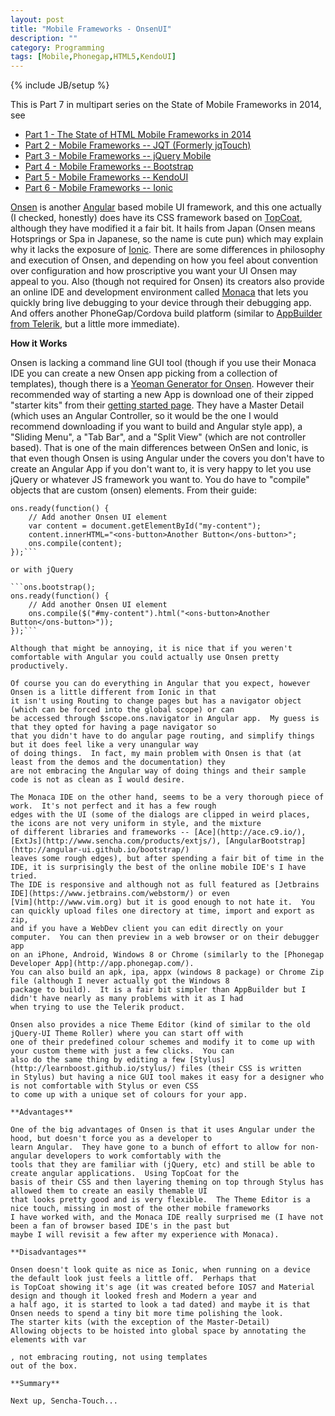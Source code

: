 ```yaml
---
layout: post
title: "Mobile Frameworks - OnsenUI"
description: ""
category: Programming
tags: [Mobile,Phonegap,HTML5,KendoUI]
---
```

{% include JB/setup %}

This is Part 7 in multipart series on the State of Mobile Frameworks in 2014, see

* [Part 1 - The State of HTML Mobile Frameworks in 2014](/programming/2014/04/22/the-state-of-html-mobile-frameworks-in-2014/)
* [Part 2 - Mobile Frameworks -- JQT (Formerly jqTouch)](/programming/2014/04/24/mobile-frameworks-jqt/)
* [Part 3 - Mobile Frameworks -- jQuery Mobile](/programming/2014/04/26/mobile-frameworks-jquery-mobile/)
* [Part 4 - Mobile Frameworks -- Bootstrap](/programming/2014/05/08/mobile-frameworks-bootstrap/)
* [Part 5 - Mobile Frameworks -- KendoUI](/programming/2014/07/28/mobile-frameworks-kendoui/)
* [Part 6 - Mobile Frameworks -- Ionic](/programming/2014/10/11/mobile-frameworks-ionic/)

[Onsen](http://onsen.io/) is another [Angular](https://angularjs.org) based mobile UI framework, and this one actually (I checked, honestly)
does have its CSS framework based on [TopCoat](http://topcoat.io), although they have modified it a fair bit.  It hails from Japan 
(Onsen means Hotsprings or Spa in Japanese, so the name is cute pun) which may explain why it lacks the exposure of [Ionic](http://ionicframework.com/).
There are some differences in philosophy and execution of Onsen, and depending on how you feel about convention over configuration
and how proscriptive you want your UI Onsen may appeal to you.  Also (though not required for Onsen) its creators also provide
an online IDE and development environment called [Monaca](http://monaca.mobi/en/) that lets you quickly bring live debugging to your device through their debugging app.  And
offers another PhoneGap/Cordova build platform (similar to [AppBuilder from Telerik](http://www.telerik.com/appbuilder1), but a little
more immediate).

**How it Works**

Onsen is lacking a command line GUI tool (though if you use their Monaca IDE you can create a new Onsen app picking from
a collection of templates), though there is a [Yeoman Generator for Onsen](https://github.com/arvindr21/generator-onsenui-phonegap).
However their recommended way of starting a new App is download one of their zipped "starter kits" from their [getting started page](http://onsen.io/guide/getting_started.html).
They have a Master Detail (which uses an Angular Controller, so it would be the one I would recommend downloading if you want to build
and Angular style app), a "Sliding Menu", a "Tab Bar", and a "Split View" (which are not controller based).  That is one
of the main differences between OnSen and Ionic, is that even though Onsen is using Angular under the covers you don't
have to create an Angular App if you don't want to, it is very happy to let you use jQuery or whatever JS framework you want to.  You
do have to "compile" objects that are custom (onsen) elements.  From their guide:

```ons.bootstrap();
ons.ready(function() {
    // Add another Onsen UI element
    var content = document.getElementById("my-content");
    content.innerHTML="<ons-button>Another Button</ons-button>";
    ons.compile(content);
});```
     
or with jQuery
     
```ons.bootstrap();
ons.ready(function() {
    // Add another Onsen UI element
    ons.compile($("#my-content").html("<ons-button>Another Button</ons-button>"));    
});```     

Although that might be annoying, it is nice that if you weren't comfortable with Angular you could actually use Onsen pretty
productively.

Of course you can do everything in Angular that you expect, however Onsen is a little different from Ionic in that
it isn't using Routing to change pages but has a navigator object (which can be forced into the global scope) or can
be accessed through $scope.ons.navigator in Angular app.  My guess is that they opted for having a page navigator so
that you didn't have to do angular page routing, and simplify things but it does feel like a very unangular way
of doing things.  In fact, my main problem with Onsen is that (at least from the demos and the documentation) they
are not embracing the Angular way of doing things and their sample code is not as clean as I would desire.  

The Monaca IDE on the other hand, seems to be a very thorough piece of work.  It's not perfect and it has a few rough
edges with the UI (some of the dialogs are clipped in weird places, the icons are not very uniform in style, and the mixture
of different libraries and frameworks -- [Ace](http://ace.c9.io/), [ExtJs](http://www.sencha.com/products/extjs/), [AngularBootstrap](http://angular-ui.github.io/bootstrap/)
leaves some rough edges), but after spending a fair bit of time in the IDE, it is surprisingly the best of the online mobile IDE's I have tried.
The IDE is responsive and although not as full featured as [Jetbrains IDE](https://www.jetbrains.com/webstorm/) or even 
[Vim](http://www.vim.org) but it is good enough to not hate it.  You can quickly upload files one directory at time, import and export as zip, 
and if you have a WebDev client you can edit directly on your computer.  You can then preview in a web browser or on their debugger app 
on an iPhone, Android, Windows 8 or Chrome (similarly to the [Phonegap Developer App](http://app.phonegap.com/).  
You can also build an apk, ipa, appx (windows 8 package) or Chrome Zip file (although I never actually got the Windows 8
package to build).  It is a fair bit simpler than AppBuilder but I didn't have nearly as many problems with it as I had
when trying to use the Telerik product.

Onsen also provides a nice Theme Editor (kind of similar to the old jQuery-UI Theme Roller) where you can start off with 
one of their predefined colour schemes and modify it to come up with your custom theme with just a few clicks.  You can
also do the same thing by editing a few [Stylus](http://learnboost.github.io/stylus/) files (their CSS is written
in Stylus) but having a nice GUI tool makes it easy for a designer who is not comfortable with Stylus or even CSS
to come up with a unique set of colours for your app.

**Advantages**

One of the big advantages of Onsen is that it uses Angular under the hood, but doesn't force you as a developer to
learn Angular.  They have gone to a bunch of effort to allow for non-angular developers to work comfortably with the
tools that they are familiar with (jQuery, etc) and still be able to create angular applications.  Using TopCoat for the
basis of their CSS and then layering theming on top through Stylus has allowed them to create an easily themable UI
that looks pretty good and is very flexible.  The Theme Editor is a nice touch, missing in most of the other mobile frameworks
I have worked with, and the Monaca IDE really surprised me (I have not been a fan of browser based IDE's in the past but
maybe I will revisit a few after my experience with Monaca).

**Disadvantages**

Onsen doesn't look quite as nice as Ionic, when running on a device the default look just feels a little off.  Perhaps that
is TopCoat showing it's age (it was created before IOS7 and Material design and though it looked fresh and Modern a year and
a half ago, it is started to look a tad dated) and maybe it is that Onsen needs to spend a tiny bit more time polishing the look.
The starter kits (with the exception of the Master-Detail)     
Allowing objects to be hoisted into global space by annotating the elements with var

, not embracing routing, not using templates
out of the box.

**Summary**

Next up, Sencha-Touch...

